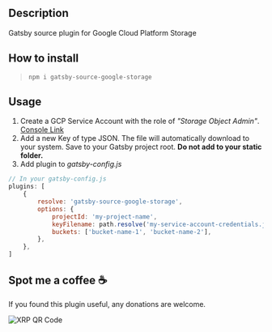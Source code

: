## Description

Gatsby source plugin for Google Cloud Platform Storage

## How to install

> `npm i gatsby-source-google-storage`

## Usage

1. Create a GCP Service Account with the role of _"Storage Object Admin"_.\
   [Console Link](https://console.cloud.google.com/apis/credentials)
2. Add a new Key of type JSON. The file will automatically download to your system. Save to your Gatsby project root. **Do not add to your static folder.**
3. Add plugin to _gatsby-config.js_

```js
// In your gatsby-config.js
plugins: [
	{
		resolve: 'gatsby-source-google-storage',
		options: {
			projectId: 'my-project-name',
			keyFilename: path.resolve('my-service-account-credentials.json'),
			buckets: ['bucket-name-1', 'bucket-name-2'],
		},
	},
]
```

## Spot me a coffee ☕

If you found this plugin useful, any donations are welcome.

![XRP QR Code](https://drive.google.com/thumbnail?id=1LSo_RQvLTgh3F3YNioQlmJNanTSLx7Wp&sz=w200-h200)
